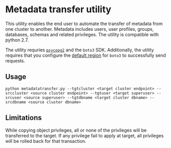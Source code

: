 # Metadata transfer utility
This utility enables the end user to automate the transfer of metadata from one cluster to another. Metadata includes users, user profiles, groups, databases, schemas and related privileges. The utility is compatible with python 2.7.

The utility requries [`psycopg2`](https://pypi.org/project/psycopg2/) and the `boto3` SDK. Additionally, the utility requires that you configure the [default region](https://docs.aws.amazon.com/cli/latest/userguide/cli-configure-quickstart.html#cli-configure-quickstart-region) for `boto3` to successfully send requests.

## Usage
```python metadatatransfer.py --tgtcluster <target cluster endpoint> --srccluster <source cluster endpoint> --tgtuser <target superuser> --srcuser <source superuser> --tgtdbname <target cluster dbname> --srcdbname <source cluster dbname>``` 

## Limitations
While copying object privileges, all or none of the privileges will be transferred to the target. If any privilege fail to apply at target, all privileges will be rolled back for that transaction.